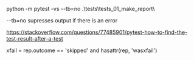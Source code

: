 python -m pytest -vs --tb=no .\tests\tests_01_make_report\


--tb=no supresses output if there is an error

https://stackoverflow.com/questions/77485901/pytest-how-to-find-the-test-result-after-a-test

xfail = rep.outcome == 'skipped' and hasattr(rep, 'wasxfail')